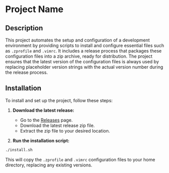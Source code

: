 # Project Name

## Description
This project automates the setup and configuration of a development environment by providing scripts to install and configure essential files such as `.zprofile` and `.vimrc`. It includes a release process that packages these configuration files into a zip archive, ready for distribution. The project ensures that the latest version of the configuration files is always used by replacing placeholder version strings with the actual version number during the release process.

## Installation
To install and set up the project, follow these steps:

1. **Download the latest release:**
    - Go to the [Releases](https://github.com/leohuber/macosenv/releases) page.
    - Download the latest release zip file.
    - Extract the zip file to your desired location.

2. **Run the installation script:**
```sh
./install.sh
```

This will copy the `.zprofile` and `.vimrc` configuration files to your home directory, replacing any existing versions.